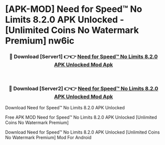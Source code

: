 # [APK-MOD] Need for Speed™ No Limits 8.2.0 APK Unlocked - [Unlimited Coins No Watermark Premium] nw6ic



<div align="center">
<h3>🔴 Download [Server1] 👉👉 <a href="https://momento.my/?title=Need_for_Speed™_No_Limits_8.2.0_APK_Unlocked">Need for Speed™ No Limits 8.2.0 APK Unlocked Mod Apk</a></h3><br>

<h3>🔴 Download [Server2] 👉👉 <a href="https://momento.my/?title=Need_for_Speed™_No_Limits_8.2.0_APK_Unlocked">Need for Speed™ No Limits 8.2.0 APK Unlocked Mod Apk</a></h3>
</div>



Download Need for Speed™ No Limits 8.2.0 APK Unlocked 

Free APK MOD Need for Speed™ No Limits 8.2.0 APK Unlocked [Unlimited Coins No Watermark Premium]

Download Need for Speed™ No Limits 8.2.0 APK Unlocked [Unlimited Coins No Watermark Premium] Mod For Android
